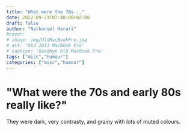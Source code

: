 ```yaml
---
title: "What were the 70s..."
date: 2022-09-23T07:40:00+02:00
draft: false
author: "Nathaniel Harari"
#cover:
# image: img/OldMacBookPro.jpg
# alt: 'Old 2011 MacBook Pro'
# caption: 'Goodbye Old MacBook Pro'
tags: ["misc","humour"]
categories: ["misc","humour"]
---
```


# "What were the 70s and early 80s really like?"

They were dark, very contrasty, and grainy with lots of muted colours.
